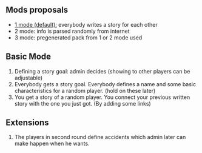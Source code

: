 ## Mods proposals

- [1 mode (default):](#basic-mode) everybody writes a story for each other
- 2 mode: info is parsed randomly from internet
- 3 mode: pregenerated pack from 1 or 2 mode used


## Basic Mode

1. Defining a story goal: admin decides (showing to other players can be adjustable)
2. Everybody gets a story goal. Everybody defines a name and some basic characteristics for a random player. (hold on these later)
3. You get a story of a random player. You connect your previous written story with the one you just got. (By adding some links)

## Extensions

1. The players in second round define accidents which admin later can make happen when he wants.